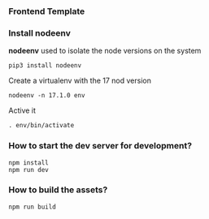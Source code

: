 ### Frontend Template ###

### Install nodeenv ###

**nodeenv** used to isolate the node versions on the system 

    pip3 install nodeenv

Create a virtualenv with the 17 nod version

    nodeenv -n 17.1.0 env

Active it 

    . env/bin/activate

### How to start the dev server for development? ###

    npm install
    npm run dev


### How to build the assets? ###

    npm run build
